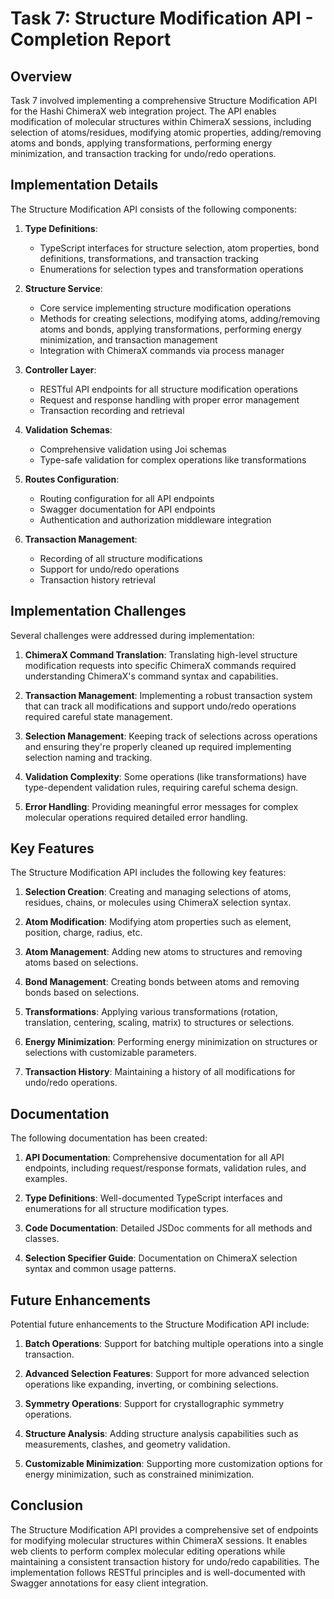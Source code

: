 # Task 7: Structure Modification API - Completion Report

## Overview

Task 7 involved implementing a comprehensive Structure Modification API for the Hashi ChimeraX web integration project. The API enables modification of molecular structures within ChimeraX sessions, including selection of atoms/residues, modifying atomic properties, adding/removing atoms and bonds, applying transformations, performing energy minimization, and transaction tracking for undo/redo operations.

## Implementation Details

The Structure Modification API consists of the following components:

1. **Type Definitions**: 
   - TypeScript interfaces for structure selection, atom properties, bond definitions, transformations, and transaction tracking
   - Enumerations for selection types and transformation operations

2. **Structure Service**: 
   - Core service implementing structure modification operations
   - Methods for creating selections, modifying atoms, adding/removing atoms and bonds, applying transformations, performing energy minimization, and transaction management
   - Integration with ChimeraX commands via process manager

3. **Controller Layer**:
   - RESTful API endpoints for all structure modification operations
   - Request and response handling with proper error management
   - Transaction recording and retrieval

4. **Validation Schemas**:
   - Comprehensive validation using Joi schemas
   - Type-safe validation for complex operations like transformations

5. **Routes Configuration**: 
   - Routing configuration for all API endpoints
   - Swagger documentation for API endpoints
   - Authentication and authorization middleware integration

6. **Transaction Management**:
   - Recording of all structure modifications
   - Support for undo/redo operations
   - Transaction history retrieval

## Implementation Challenges

Several challenges were addressed during implementation:

1. **ChimeraX Command Translation**: Translating high-level structure modification requests into specific ChimeraX commands required understanding ChimeraX's command syntax and capabilities.

2. **Transaction Management**: Implementing a robust transaction system that can track all modifications and support undo/redo operations required careful state management.

3. **Selection Management**: Keeping track of selections across operations and ensuring they're properly cleaned up required implementing selection naming and tracking.

4. **Validation Complexity**: Some operations (like transformations) have type-dependent validation rules, requiring careful schema design.

5. **Error Handling**: Providing meaningful error messages for complex molecular operations required detailed error handling.

## Key Features

The Structure Modification API includes the following key features:

1. **Selection Creation**: Creating and managing selections of atoms, residues, chains, or molecules using ChimeraX selection syntax.

2. **Atom Modification**: Modifying atom properties such as element, position, charge, radius, etc.

3. **Atom Management**: Adding new atoms to structures and removing atoms based on selections.

4. **Bond Management**: Creating bonds between atoms and removing bonds based on selections.

5. **Transformations**: Applying various transformations (rotation, translation, centering, scaling, matrix) to structures or selections.

6. **Energy Minimization**: Performing energy minimization on structures or selections with customizable parameters.

7. **Transaction History**: Maintaining a history of all modifications for undo/redo operations.

## Documentation

The following documentation has been created:

1. **API Documentation**: Comprehensive documentation for all API endpoints, including request/response formats, validation rules, and examples.

2. **Type Definitions**: Well-documented TypeScript interfaces and enumerations for all structure modification types.

3. **Code Documentation**: Detailed JSDoc comments for all methods and classes.

4. **Selection Specifier Guide**: Documentation on ChimeraX selection syntax and common usage patterns.

## Future Enhancements

Potential future enhancements to the Structure Modification API include:

1. **Batch Operations**: Support for batching multiple operations into a single transaction.

2. **Advanced Selection Features**: Support for more advanced selection operations like expanding, inverting, or combining selections.

3. **Symmetry Operations**: Support for crystallographic symmetry operations.

4. **Structure Analysis**: Adding structure analysis capabilities such as measurements, clashes, and geometry validation.

5. **Customizable Minimization**: Supporting more customization options for energy minimization, such as constrained minimization.

## Conclusion

The Structure Modification API provides a comprehensive set of endpoints for modifying molecular structures within ChimeraX sessions. It enables web clients to perform complex molecular editing operations while maintaining a consistent transaction history for undo/redo capabilities. The implementation follows RESTful principles and is well-documented with Swagger annotations for easy client integration.